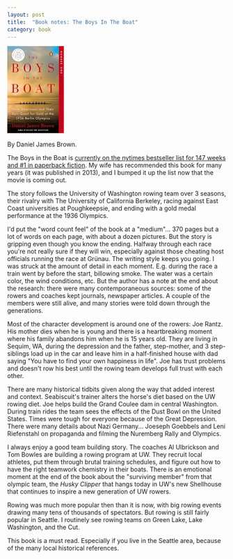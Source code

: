 ```yaml
---
layout: post
title:  "Book notes: The Boys In The Boat"
category: book
---
```


![Book cover](/assets/the-boys-in-the-boat.jpg)

By Daniel James Brown.


The Boys in the Boat is [currently on the nytimes bestseller list for 147 weeks and #1 in paperback fiction](https://www.nytimes.com/books/best-sellers/paperback-nonfiction/). My wife has recommended this book for many years (it was published in 2013), and I bumped it up the list now that the movie is coming out.

The story follows the University of Washington rowing team over 3 seasons, their rivalry with The University of California Berkeley, racing against East Coast universities at Poughkeepsie, and ending with a gold medal performance at the 1936 Olympics.

I'd put the "word count feel" of the book at a "medium"... 370 pages but a lot of words on each page, with about a dozen pictures. But the story is gripping even though you know the ending. Halfway through each race you're not really sure if they will win, especially against those cheating host officials running the race at Grünau. The writing style keeps you going. I was struck at the amount of detail in each moment. E.g. during the race a train went by before the start, billowing smoke. The water was a certain color, the wind conditions, etc. But the author has a note at the end about the research: there were many contemporaneous sources: some of the rowers and coaches kept journals, newspaper articles. A couple of the members were still alive, and many stories were told down through the generations.

Most of the character development is around one of the rowers: Joe Rantz. His mother dies when he is young and there is a heartbreaking moment where his family abandons him when he is 15 years old. They are living in Sequim, WA, during the depression and the father, step-mother, and 3 step-siblings load up in the car and leave him in a half-finished house with dad saying "You have to find your own happiness in life". Joe has trust problems and doesn't row his best until the rowing team develops full trust with each other.

There are many historical tidbits given along the way that added interest and context. Seabiscuit's trainer alters the horse's diet based on the UW rowing diet. Joe helps build the Grand Coulee dam in central Washington. During train rides the team sees the effects of the Dust Bowl on the United States. Times were tough for everyone because of the Great Depression. There were many details about Nazi Germany... Joeseph Goebbels and Leni Riefenstahl on propaganda and filming the Nuremberg Rally and Olympics.

I always enjoy a good team building story. The coaches Al Ulbrickson and Tom Bowles are building a rowing program at UW. They recruit local athletes, put them through brutal training schedules, and figure out how to have the right teamwork chemistry in their boats. There is an emotional moment at the end of the book about the "surviving member" from that olympic team, the *Husky Clipper* that hangs today in UW's new Shellhouse that continues to inspire a new generation of UW rowers.

Rowing was much more popular then than it is now, with big rowing events drawing many tens of thousands of spectators. But rowing is still fairly popular in Seattle. I routinely see rowing teams on Green Lake, Lake Washington, and the Cut.

This book is a must read. Especially if you live in the Seattle area, because of the many local historical references.

